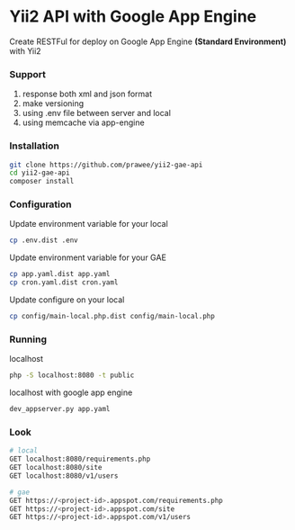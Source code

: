 # Yii2 API with Google App Engine
Create RESTFul for deploy on Google App Engine <b>(Standard Environment)</b> with Yii2

### Support
1. response both xml and json format
2. make versioning
3. using .env file between server and local
4. using memcache via  app-engine

### Installation
```bash
git clone https://github.com/prawee/yii2-gae-api
cd yii2-gae-api
composer install
```

### Configuration
Update environment variable for your local
```bash
cp .env.dist .env
```

Update environment variable for your GAE
```bash
cp app.yaml.dist app.yaml
cp cron.yaml.dist cron.yaml
```
Update configure on your local
```bash
cp config/main-local.php.dist config/main-local.php
```

### Running
localhost
```bash
php -S localhost:8080 -t public
```

localhost with google app engine
```bash
dev_appserver.py app.yaml
```

### Look
```bash
# local
GET localhost:8080/requirements.php
GET localhost:8080/site
GET localhost:8080/v1/users
```

```bash
# gae
GET https://<project-id>.appspot.com/requirements.php
GET https://<project-id>.appspot.com/site
GET https://<project-id>.appspot.com/v1/users
```